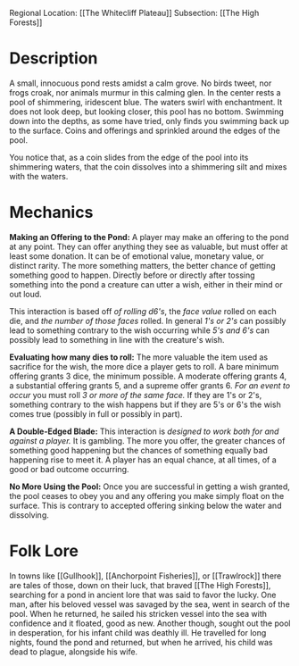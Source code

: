 Regional Location: [[The Whitecliff Plateau]]
Subsection: [[The High Forests]]
# Description
A small, innocuous pond rests amidst a calm grove. No birds tweet, nor frogs croak, nor animals murmur in this calming glen. In the center rests a pool of shimmering, iridescent blue. The waters swirl with enchantment. It does not look deep, but looking closer, this pool has no bottom. Swimming down into the depths, as some have tried, only finds you swimming back up to the surface. Coins and offerings and sprinkled around the edges of the pool.

You notice that, as a coin slides from the edge of the pool into its shimmering waters, that the coin dissolves into a shimmering silt and mixes with the waters. 
# Mechanics
**Making an Offering to the Pond:** A player may make an offering to the pond at any point. They can offer anything they see as valuable, but must offer at least some donation. It can be of emotional value, monetary value, or distinct rarity. The more something matters, the better chance of getting something good to happen. Directly before or directly after tossing something into the pond a creature can utter a wish, either in their mind or out loud. 

This interaction is based off *of rolling d6's*, the *face value* rolled on each die, and *the number of those faces* rolled. In general *1's or 2's* can possibly lead to something contrary to the wish occurring while *5's and 6's* can possibly lead to something in line with the creature's wish. 

**Evaluating how many dies to roll:** The more valuable the item used as sacrifice for the wish, the more dice a player gets to roll. A bare minimum offering grants 3 dice, the minimum possible. A moderate offering grants 4, a substantial offering grants 5, and a supreme offer grants 6. *For an event to occur* you must roll *3 or more of the same face.* If they are 1's or 2's, something contrary to the wish happens but if they are 5's or 6's the wish comes true (possibly in full or possibly in part). 

**A Double-Edged Blade:** This interaction is *designed to work both for and against a player.* It is gambling. The more you offer, the greater chances of something good happening but the chances of something equally bad happening rise to meet it. A player has an equal chance, at all times, of a good or bad outcome occurring. 

**No More Using the Pool:** Once you are successful in getting a wish granted, the pool ceases to obey you and any offering you make simply float on the surface. This is contrary to accepted offering sinking below the water and dissolving. 
# Folk Lore
In towns like [[Gullhook]], [[Anchorpoint Fisheries]], or [[Trawlrock]] there are tales of those, down on their luck, that braved [[The High Forests]], searching for a pond in ancient lore that was said to favor the lucky. One man, after his beloved vessel was savaged by the sea, went in search of the pool. When he returned, he sailed his stricken vessel into the sea with confidence and it floated, good as new. Another though, sought out the pool in desperation, for his infant child was deathly ill. He travelled for long nights, found the pond and returned, but when he arrived, his child was dead to plague, alongside his wife. 